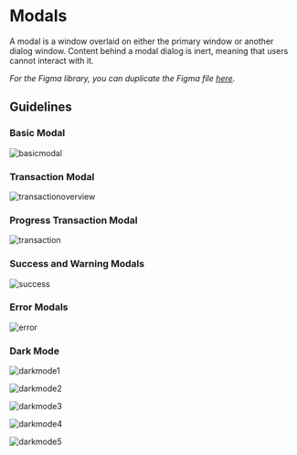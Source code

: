 # Modals

A modal is a window overlaid on either the primary window or another dialog window. Content behind a modal dialog is inert, meaning that users cannot interact with it.

*For the Figma library, you can duplicate the Figma file [here](https://www.figma.com/file/zZi2fYDUjWEMPQJWAt8VWv/Threshold-DS?node-id=3436%3A24296).*

## Guidelines

### Basic Modal

![basicmodal](https://user-images.githubusercontent.com/57226633/197242043-ad1d48f4-143e-4314-968f-4e6847435947.png)

### Transaction Modal

![transactionoverview](https://user-images.githubusercontent.com/57226633/197242074-06211ed9-eebb-4c23-b9b8-455816397411.png)

### Progress Transaction Modal

![transaction](https://user-images.githubusercontent.com/57226633/197242100-4dd906c6-6ed2-4aa5-9589-6e766902a13a.png)

### Success and Warning Modals

![success](https://user-images.githubusercontent.com/57226633/197242123-ba0bdb8b-bbcc-408e-803a-0efdd898861f.png)

### Error Modals

![error](https://user-images.githubusercontent.com/57226633/197242133-0f7fbc52-0528-4260-9439-eb161b4dab91.png)

### Dark Mode

![darkmode1](https://user-images.githubusercontent.com/57226633/197242171-a330f0d9-b7c4-4fdb-809a-8d92fdd904c4.png)

![darkmode2](https://user-images.githubusercontent.com/57226633/197242173-87a53418-091e-4310-9d31-6527c5a911a4.png)

![darkmode3](https://user-images.githubusercontent.com/57226633/197242176-80dc521c-b6bf-4e79-bc39-7b925541eddd.png)

![darkmode4](https://user-images.githubusercontent.com/57226633/197242178-bbc2a835-7f3b-42b2-b2f1-834fc9a6d817.png)

![darkmode5](https://user-images.githubusercontent.com/57226633/197242193-c3ccf89b-986e-4a91-afef-c63c31366de7.png)
